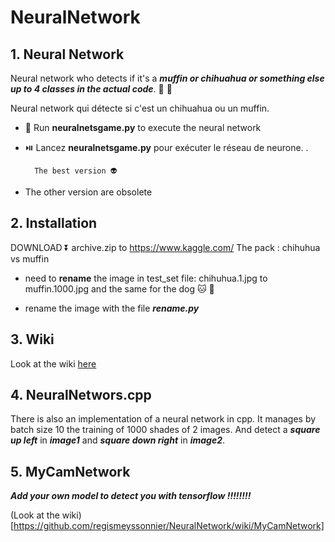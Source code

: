 # NeuralNetwork

## 1. Neural Network 

Neural network who  detects if it's a ***muffin or chihuahua or something else up to 4 classes in the actual code***. 🍪 🐶

Neural network qui détecte si c'est un chihuahua ou un muffin.

- 🏃 Run **neuralnetsgame.py** to execute the neural network

- ⏯️ Lancez **neuralnetsgame.py** pour exécuter le réseau de neurone. .

        The best version 👽
        
- The other version are obsolete 

## 2. Installation

DOWNLOAD ⏬ archive.zip to
https://www.kaggle.com/
The pack : chihuhua vs muffin

- need to **rename** the image in test_set file: chihuhua.1.jpg to muffin.1000.jpg and the same for the dog 🐱 🐶
    
- rename the image with the file ***rename.py***

## 3. Wiki

Look at the wiki [here](https://github.com/regismeyssonnier/NeuralNetwork/wiki)


## 4. NeuralNetwors.cpp

There is also an implementation of a neural network in cpp. It manages by batch size 10 the training of 1000 shades of 2 images. And detect a ***square up left*** in ***image1*** and ***square down right*** in ***image2***.

## 5. MyCamNetwork

***Add your own model to detect you with tensorflow !!!!!!!!***

(Look at the wiki)[https://github.com/regismeyssonnier/NeuralNetwork/wiki/MyCamNetwork]
